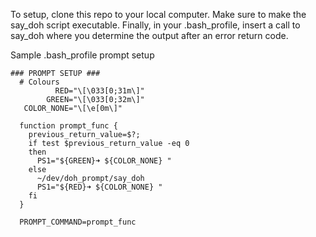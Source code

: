 To setup, clone this repo to your local computer. Make sure to make the say_doh script executable. Finally, in your .bash_profile, insert a call to say_doh where you determine the output after an error return code.

Sample .bash_profile prompt setup

```
### PROMPT SETUP ###
  # Colours
          RED="\[\033[0;31m\]"
        GREEN="\[\033[0;32m\]"
   COLOR_NONE="\[\e[0m\]"

  function prompt_func {
    previous_return_value=$?;
    if test $previous_return_value -eq 0
    then
      PS1="${GREEN}➜ ${COLOR_NONE} "
    else
      ~/dev/doh_prompt/say_doh
      PS1="${RED}➜ ${COLOR_NONE} "
    fi
  }

  PROMPT_COMMAND=prompt_func
```
